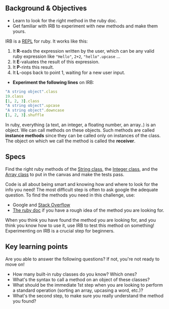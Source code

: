 ## Background & Objectives
- Learn to look for the right method in the ruby doc.
- Get familiar with IRB to experiment with new methods and make them yours.

IRB is a [REPL](http://en.wikipedia.org/wiki/Read%E2%80%93eval%E2%80%93print_loop) for ruby. It works like this:

1. It **R**-eads the expression written by the user, which can be any valid ruby expression like `"Hello"`, `2+2`, `"hello".upcase` ...
2. It **E**-valuates the result of this expression.
3. It **P**-rints this result.
4. It **L**-oops back to point 1, waiting for a new user input.

* **Experiment the following lines** on IRB:

```ruby
"A string object".class
19.class
[1, 2, 3].class
"A string object".upcase
"A string object".downcase
[1, 2, 3].shuffle
```

In ruby, everything (a text, an integer, a floating number, an array..) is an object. We can call methods on these objects. Such methods are called **instance methods** since they can be called only on instances of the class. The object on which we call the method is called the **receiver**.

## Specs

Find the right ruby methods of the [String class](http://ruby-doc.org/core-2.4.0/String.html), the [Integer class](http://ruby-doc.org/core-2.4.0/Integer.html), and the [Array class](http://ruby-doc.org/core-2.2.0/Array.html) to put in the canvas and make the tests pass.

Code is all about being smart and knowing how and where to look for the info you need! The most difficult step is often to ask google the adequate question. To find the methods you need in this challenge, use:

* Google and [Stack Overflow](http://stackoverflow.com/)
* [The ruby doc](http://ruby-doc.org) if you have a rough idea of the method you are looking for.

When you think you have found the method you are looking for, and you think you know how to use it, use IRB to test this method on something! Experimenting on IRB is a crucial step for beginners.

## Key learning points

Are you able to answer the following questions? If not, you're not ready to move on!

- How many built-in ruby classes do you know? Which ones?
- What's the syntax to call a method on an object of these classes?
- What should be the immediate 1st step when you are looking to perform a standard operation (sorting an array, upcasing a word, etc.)?
- What's the second step, to make sure you really understand the method you found?
